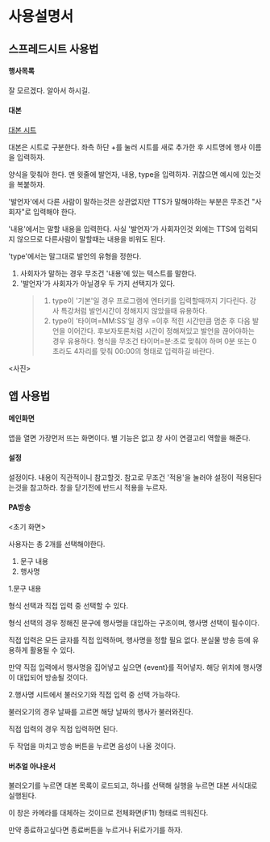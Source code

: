 사용설명서
======

## 스프레드시트 사용법

#### 행사목록

잘 모르겠다. 알아서 하시길. 

#### 대본

[대본 시트](https://docs.google.com/spreadsheets/d/1DK7QJv4rDdLpmld7LfqUJZ0xFs1LvF1e-7ffmBFFbu0/edit?gid=796023838#gid=796023838)

대본은 시트로 구분한다. 좌측 하단 +를 눌러 시트를 새로 추가한 후 시트명에 행사 이름을 입력하자.

양식을 맞춰야 한다. 맨 윗줄에 발언자, 내용, type을 입력하자. 귀찮으면 예시에 있는것을 복붙하자.

'발언자'에서 다른 사람이 말하는것은 상관없지만 TTS가 말해야하는 부분은 무조건 "사회자"로 입력해야 한다.

'내용'에서는 말할 내용을 입력한다. 사실 '발언자'가 사회자인것 외에는 TTS에 입력되지 않으므로 다른사람이 말할때는 내용을 비워도 된다.

'type'에서는 말그대로 발언의 유형을 정한다.

1. 사회자가 말하는 경우 무조건 '내용'에 있는 텍스트를 말한다.
2. '발언자'가 사회자가 아닐경우 두 가지 선택지가 있다.
   >1. type이 '기본'일 경우 프로그램에 엔터키를 입력할때까지 기다린다. 강사 특강처럼 발언시간이 정해지지 않았을때 유용하다.
   >2. type이 '타이며=MM:SS'일 경우 =이후 적힌 시간만큼 멈춘 후 다음 발언을 이어간다. 후보자토론처럼 시간이 정해져있고 발언을 끊어야하는 경우 유용하다. 형식을 무조건
   >   타이머=분:초로 맞춰야 하며 0분 또는 0초라도 4자리를 맞춰 00:00의 형태로 입력하길 바란다.


<사진>

## 앱 사용법

#### 메인화면
앱을 열면 가장먼저 뜨는 화면이다. 별 기능은 없고 창 사이 연결고리 역할을 해준다.

#### 설정
설정이다. 내용이 직관적이니 참고할것. 참고로 무조건 '적용'을 눌러야 설정이 적용된다는것을 참고하라. 창을 닫기전에 반드시 적용을 누르자.

#### PA방송
<초기 화면>

사용자는 총 2개를 선택해야한다.

1. 문구 내용
2. 행사명

1.문구 내용

형식 선택과 직접 입력 중 선택할 수 있다.

형식 선택의 경우 정해진 문구에 행사명을 대입하는 구조이며, 행사명 선택이 필수이다.

직접 입력은 모든 글자를 직접 입력하며, 행사명을 정할 필요 없다. 분실물 방송 등에 유용하게 활용될 수 있다.

만약 직접 입력에서 행사명을 집어넣고 싶으면 {event}를 적어넣자. 해당 위치에 행사명이 대입되어 방송될 것이다.

2.행사명
시트에서 불러오기와 직접 입력 중 선택 가능하다.

불러오기의 경우 날짜를 고르면 해당 날짜의 행사가 불러와진다.

직접 입력의 경우 직접 입력하면 된다.

두 작업을 마치고 방송 버튼을 누르면 음성이 나올 것이다.

#### 버추얼 아나운서

불러오기를 누르면 대본 목록이 로드되고, 하나를 선택해 실행을 누르면 대본 서식대로 실행된다. 

이 창은 카메라를 대체하는 것이므로 전체화면(F11) 형태로 띄워진다.

만약 종료하고싶다면 종료버튼을 누르거나 뒤로가기를 하자.


